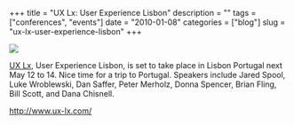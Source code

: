 +++
title = "UX Lx: User Experience Lisbon"
description = ""
tags = ["conferences", "events"]
date = "2010-01-08"
categories = ["blog"]
slug = "ux-lx-user-experience-lisbon"
+++



  <div class="notebook-screenshot"><a href="http://www.ux-lx.com/"><img id='bluga-thumbnail-2264' class='bluga-thumbnail large' src='http://media.konigi.com/bluga/
wt4b47e608400ed_large_0.jpg'/></a></div><p><a href="http://www.ux-lx.com/">UX Lx</a>, User Experience Lisbon, is set to take place in Lisbon Portugal next May 12 to 14. Nice time for a trip to Portugal. Speakers include Jared Spool, Luke Wroblewski, Dan Saffer, Peter Merholz, Donna Spencer, Brian Fling, Bill Scott, and Dana Chisnell.</p>

    
  <a href="http://www.ux-lx.com/">http://www.ux-lx.com/</a>
